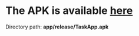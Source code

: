# The APK is available [here](https://github.com/jaredw4215/TaskApp/tree/c83826eea91bff9c574e71561b73e634a04fa6fc/app/release)

Directory path: **app/release/TaskApp.apk**
